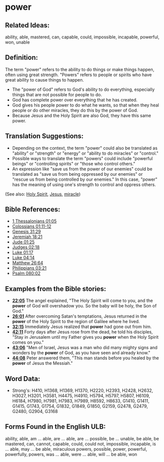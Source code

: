 # power

## Related Ideas:

ability, able, mastered, can, capable, could, impossible, incapable, powerful, won, unable

## Definition:

The term "power" refers to the ability to do things or make things happen, often using great strength. "Powers" refers to people or spirits who have great ability to cause things to happen.

* The "power of God" refers to God's ability to do everything, especially things that are not possible for people to do.
* God has complete power over everything that he has created.
* God gives his people power to do what he wants, so that when they heal people or do other miracles, they do this by the power of God.
* Because Jesus and the Holy Spirit are also God, they have this same power.

## Translation Suggestions:

* Depending on the context, the term "power" could also be translated as "ability" or "strength" or "energy" or "ability to do miracles" or "control."
* Possible ways to translate the term "powers" could include "powerful beings" or "controlling spirits" or "those who control others."
* An expression like "save us from the power of our enemies" could be translated as "save us from being oppressed by our enemies" or "rescue us from being controlled by our enemies." In this case, "power" has the meaning of using one's strength to control and oppress others.

(See also: [Holy Spirit](../kt/holyspirit.md), [Jesus](../kt/jesus.md), [miracle](../kt/miracle.md))

## Bible References:

* [1 Thessalonians 01:05](rc://en/tn/help/1th/01/05)
* [Colossians 01:11-12](rc://en/tn/help/col/01/11)
* [Genesis 31:29](rc://en/tn/help/gen/31/29)
* [Jeremiah 18:21](rc://en/tn/help/jer/18/21)
* [Jude 01:25](rc://en/tn/help/jud/01/25)
* [Judges 02:18](rc://en/tn/help/jdg/02/18)
* [Luke 01:17](rc://en/tn/help/luk/01/17)
* [Luke 04:14](rc://en/tn/help/luk/04/14)
* [Matthew 26:64](rc://en/tn/help/mat/26/64)
* [Philippians 03:21](rc://en/tn/help/php/03/21)
* [Psalm 080:02](rc://en/tn/help/psa/080/002)

## Examples from the Bible stories:

* __[22:05](rc://en/tn/help/obs/22/05)__ The angel explained, "The Holy Spirit will come to you, and the __power__ of God will overshadow you. So the baby will be holy, the Son of God."
* __[26:01](rc://en/tn/help/obs/26/01)__ After overcoming Satan's temptations, Jesus returned in the __power__ of the Holy Spirit to the region of Galilee where he lived.
* __[32:15](rc://en/tn/help/obs/32/15)__ Immediately Jesus realized that __power__ had gone out from him.
* __[42:11](rc://en/tn/help/obs/42/11)__ Forty days after Jesus rose from the dead, he told his disciples, "Stay in Jerusalem until my Father gives you __power__ when the Holy Spirit comes on you."
* __[43:06](rc://en/tn/help/obs/43/06)__ "Men of Israel, Jesus was a man who did many mighty signs and wonders by the __power__ of God, as you have seen and already know."
* __[44:08](rc://en/tn/help/obs/44/08)__ Peter answered them, "This man stands before you healed by the __power__ of Jesus the Messiah."

## Word Data:

* Strong's: H410, H1368, H1369, H1370, H2220, H2393, H2428, H2632, H3027, H3201, H3581, H4475, H4910, H5794, H5797, H5807, H6109, H6184, H7980, H7981, H7983, H7989, H8592, H8633, G1410, G1411, G1415, G1743, G1754, G1832, G1849, G1850, G2159, G2478, G2479, G2480, G2904, G3168

## Forms Found in the English ULB:

ability, able, am ... able, are ... able, are ... possible, be ... unable, be able, be mastered, can, cannot, capable, could, could not, impossible, incapable, is ... able, may ... be able, miraculous powers, possible, power, powerful, powerfully, powers, was ... able, were ... able, will ... be able, won
